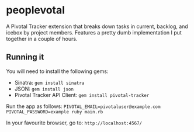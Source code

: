 peoplevotal
===========

A Pivotal Tracker extension that breaks down tasks in current, backlog, and icebox by project members. Features a pretty dumb implementation I put together in a couple of hours.

## Running it
You will need to install the following gems:
* Sinatra: `gem install sinatra`
* JSON: `gem install json`
* Pivotal Tracker API Client: `gem install pivotal-tracker`

Run the app as follows:
`PIVOTAL_EMAIL=pivotaluser@example.com PIVOTAL_PASSWORD=example ruby main.rb`

In your favourite browser, go to:
`http://localhost:4567/`